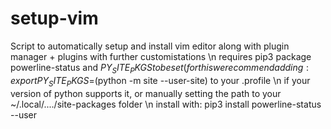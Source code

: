 # setup-vim
Script to automatically setup and install vim editor along with plugin manager + plugins with further customistations \n
requires pip3 package powerline-status and $PY_SITE_PKGS to be set (for this we recommend adding: export PY_SITE_PKGS=$(python -m site --user-site) to your .profile \n if your version of python supports it, or manually setting the path to your ~/.local/..../site-packages folder \n
install with: pip3 install powerline-status --user
